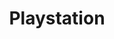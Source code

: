 ---
title: Playstation
description: Playstation 3 nav page, console by Sony.
tags:
 - console
 - sony
 - playstation
 - ps3
---